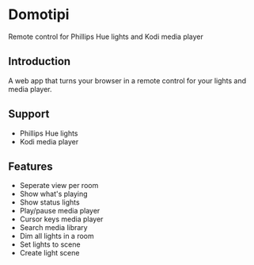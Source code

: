 # Domotipi
Remote control for Phillips Hue lights and Kodi media player

## Introduction
A web app that turns your browser in a remote control for your lights and media player.

## Support
- Phillips Hue lights
- Kodi media player

## Features
- Seperate view per room
- Show what's playing
- Show status lights
- Play/pause media player
- Cursor keys media player
- Search media library
- Dim all lights in a room
- Set lights to scene
- Create light scene
